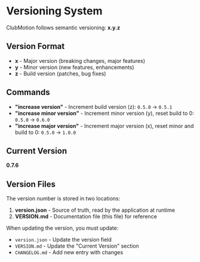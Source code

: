 # Versioning System

ClubMotion follows semantic versioning: **x.y.z**

## Version Format

- **x** - Major version (breaking changes, major features)
- **y** - Minor version (new features, enhancements)
- **z** - Build version (patches, bug fixes)

## Commands

- **"increase version"** - Increment build version (z): `0.5.0` → `0.5.1`
- **"increase minor version"** - Increment minor version (y), reset build to 0: `0.5.0` → `0.6.0`
- **"increase major version"** - Increment major version (x), reset minor and build to 0: `0.5.0` → `1.0.0`

## Current Version

**0.7.6**

## Version Files

The version number is stored in two locations:

1. **version.json** - Source of truth, read by the application at runtime
2. **VERSION.md** - Documentation file (this file) for reference

When updating the version, you must update:
- `version.json` - Update the version field
- `VERSION.md` - Update the "Current Version" section
- `CHANGELOG.md` - Add new entry with changes
